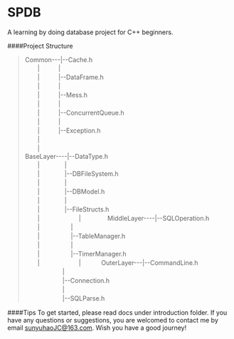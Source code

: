 # SPDB
A learning by doing database project for C++ beginners.

####Project Structure
>  Common---|--Cache.h  
>　　|　　　|  
>　　|　　　|--DataFrame.h  
>　　|　　　|  
>　　|　　　|--Mess.h  
>　　|　　　|    
>　　|　　　|--ConcurrentQueue.h  
>　　|　　　|  
>　　|　　　|--Exception.h  
>　　|  
>　　|  
>BaseLayer----|--DataType.h  
>　　|　　　　|  
>　　|　　　　|--DBFileSystem.h  
>　　|　　　　|  
>　　|　　　　|--DBModel.h  
>　　|　　　　|  
>　　|　　　　|--FileStructs.h  
>　　|　　　　 
>　　|　　　　
>MiddleLayer----|--SQLOperation.h  
>　　|　　　　　|  
>　　|　　　　　|--TableManager.h  
>　　|　　　　　|  
>　　|　　　　　|--TimerManager.h  
>　　|　　　　
>　　|　　　
>OuterLayer---|--CommandLine.h  
>　　　　　　|  
>　　　　　　|--Connection.h  
>　　　　　　|  
>　　　　　　|--SQLParse.h  

####Tips
To get started, please read docs under introduction folder.
If you have any questions or suggestions, you are welcomed to contact me by email sunyuhaoJC@163.com.
Wish you have a good journey!
